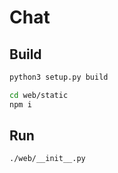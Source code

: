 # Chat

## Build
```bash
python3 setup.py build

cd web/static
npm i
```

## Run
```bash
./web/__init__.py
```
